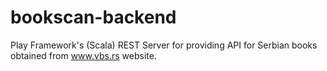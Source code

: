 # bookscan-backend
Play Framework's (Scala) REST Server for providing API for Serbian books obtained from www.vbs.rs website.
